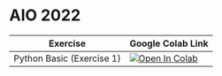 # AIO 2022
| Exercise | Google Colab Link   |
|---|---|
|  Python Basic (Exercise 1) |[![Open In Colab](https://colab.research.google.com/assets/colab-badge.svg)](https://colab.research.google.com/github/vohuynhquangnguyen/AI2022/blob/main/quang-nguyen_vo-huynh_assignment_1.ipynb)    |


